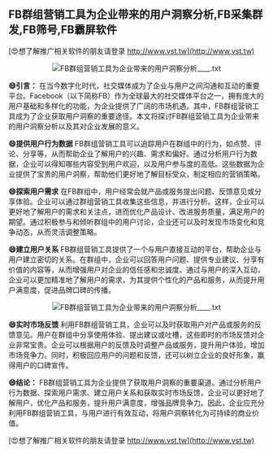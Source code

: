## **FB群组营销工具为企业带来的用户洞察分析,FB采集群发,FB筛号,FB霸屏软件**

[😍想了解推广相关软件的朋友请登录 http://www.vst.tw](http://www.vst.tw)

 <center><img src="https://vst.tw/MP4/tuiguang/png/7.png" alt="FB群组营销工具为企业带来的用户洞察分析____.txt"></center>

**😄引言：**
在当今数字化时代，社交媒体成为了企业与用户之间沟通和互动的重要平台。Facebook（以下简称FB）作为全球最大的社交媒体平台之一，拥有庞大的用户基础和多样化的功能，为企业提供了广阔的市场机遇。其中，FB群组营销工具成为了企业获取用户洞察的重要途径。本文将探讨FB群组营销工具为企业带来的用户洞察分析以及其对企业发展的意义。

**😄提供用户行为数据**
FB群组营销工具可以追踪用户在群组中的行为，如点赞、评论、分享等，从而帮助企业了解用户的兴趣、需求和偏好。通过分析用户行为数据，企业可以得知哪些内容受到用户欢迎，以及用户参与度的高低。这些数据为企业提供了宝贵的用户洞察，帮助他们更好地了解目标受众，制定相应的营销策略。

**😄探索用户需求**
在FB群组中，用户经常会就产品或服务提出问题、反馈意见或分享体验。企业可以通过群组营销工具收集这些信息，并进行分析。这样，企业可以更好地了解用户的需求和关注点，进而优化产品设计、改进服务质量，满足用户的期望。通过积极参与和倾听群组中的用户讨论，企业还可以及时发现市场变化和竞争动态，从而灵活调整策略。

**😄建立用户关系**
FB群组营销工具提供了一个与用户直接互动的平台，帮助企业与用户建立密切的关系。在群组中，企业可以回答用户问题、提供专业建议、分享有价值的内容等，从而增强用户对企业的信任感和忠诚度。通过与用户的深入互动，企业可以更加精准地了解用户的需求，为其提供个性化的产品和服务，从而提升用户满意度，促进品牌口碑的传播。

 <center><img src="https://vst.tw/MP4/tuiguang/png/7.png" alt="FB群组营销工具为企业带来的用户洞察分析____.txt"></center>

**😄实时市场反馈**
利用FB群组营销工具，企业可以及时获取用户对产品或服务的反馈意见。用户在群组中分享使用体验、提出建议或吐槽，这些即时的市场反馈对企业非常宝贵。企业可以根据用户的反馈及时调整产品或服务，提升用户体验，增加市场竞争力。同时，积极回应用户的问题和反馈，还可以树立企业的良好形象，赢得用户的口碑宣传。

**😄结论：**
FB群组营销工具为企业提供了获取用户洞察的重要渠道。通过分析用户行为数据、探索用户需求、建立用户关系和获取实时市场反馈，企业可以更好地了解用户，优化产品和服务，提升用户满意度，增强品牌竞争力。因此，企业应充分利用FB群组营销工具，与用户进行有效互动，将用户洞察转化为可持续的商业价值。

[😍想了解推广相关软件的朋友请登录 http://www.vst.tw](http://www.vst.tw)




